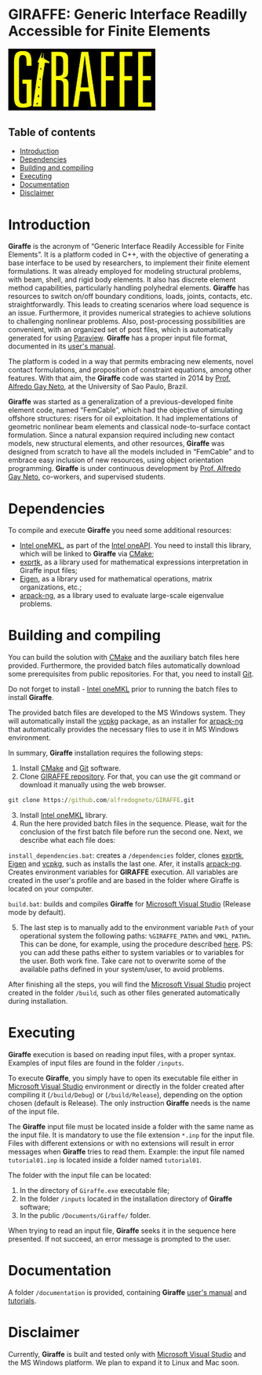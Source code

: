 
# **GIRAFFE**: Generic Interface Readilly Accessible for Finite Elements
<img src="./images/Giraffe.png" width="300">

## Table of contents
- [Introduction](#introduction)
- [Dependencies](#dependencies)
- [Building and compiling](#building-and-compiling)
- [Executing](#executing)
- [Documentation](#documentation)
- [Disclaimer](#disclaimer)

#  Introduction
**Giraffe** is the acronym of “Generic Interface Readily Accessible for Finite Elements”. It is a platform coded in C++, with the objective of generating a base interface to be used by researchers, to implement their finite element formulations. It was already employed for modeling structural problems, with beam, shell, and rigid body elements. It also has discrete element method capabilities, particularly handling polyhedral elements. **Giraffe** has resources to switch on/off boundary conditions, loads, joints, contacts, etc. straightforwardly. This leads to creating scenarios where load sequence is an issue. Furthermore, it provides numerical strategies to achieve solutions to challenging nonlinear problems. Also, post-processing possibilities are convenient, with an organized set of post files, which is automatically generated for using [Paraview](https://www.paraview.org/). **Giraffe** has a proper input file format, documented in its [user's manual](/documentation/Giraffe%20User's%20Manual%20v2.0.124.pdf).

The platform is coded in a way that permits embracing new elements, novel contact formulations, and proposition of constraint equations, among other features. With that aim, the **Giraffe** code was started in 2014 by [Prof. Alfredo Gay Neto](http://sites.poli.usp.br/p/alfredo.gay/), at the University of Sao Paulo, Brazil.

**Giraffe** was started as a generalization of a previous-developed finite element code, named “FemCable”, which had the objective of simulating offshore structures: risers for oil exploitation. It had implementations of geometric nonlinear beam elements and classical node-to-surface contact formulation. Since a natural expansion required including new contact models, new structural elements, and other resources, **Giraffe** was designed from scratch to have all the models included in “FemCable” and to embrace easy inclusion of new resources, using object orientation programming. **Giraffe** is under continuous development by [Prof. Alfredo Gay Neto](http://sites.poli.usp.br/p/alfredo.gay/), co-workers, and supervised students.

# Dependencies

To compile and execute **Giraffe** you need some additional resources:
- [Intel oneMKL](https://www.intel.com/content/www/us/en/developer/tools/oneapi/onemkl-download.html), as part of the [Intel oneAPI](https://www.intel.com/content/www/us/en/developer/tools/oneapi/base-toolkit-download.html). You need to install this library, which will be linked to **Giraffe** via [CMake](https://cmake.org/);
- [exprtk](https://github.com/ArashPartow/exprtk.git), as a library used for mathematical expressions interpretation in Giraffe input files;
- [Eigen](https://gitlab.com/libeigen/eigen.git), as a library used for mathematical operations, matrix organizations, etc.;
- [arpack-ng](https://github.com/opencollab/arpack-ng.git), as a library used to evaluate large-scale eigenvalue problems.

# Building and compiling

You can build the solution with [CMake](https://cmake.org/) and the auxiliary batch files here provided.
Furthermore, the provided batch files automatically download some prerequisites from public repositories. For that, you need to install [Git](https://git-scm.com/).

Do not forget to install - [Intel oneMKL](https://www.intel.com/content/www/us/en/developer/tools/oneapi/onemkl-download.html) prior to running the batch files to install **Giraffe**.

The provided batch files are developed to the MS Windows system. They will automatically install the [vcpkg](https://github.com/microsoft/vcpkg.git) package, as an installer for [arpack-ng](https://github.com/opencollab/arpack-ng.git) that automatically provides the necessary files to use it in MS Windows environment.

In summary, **Giraffe** installation requires the following steps:

  1. Install [CMake](https://cmake.org/) and [Git](https://git-scm.com/) software.
  2. Clone [GIRAFFE repository](https://github.com/alfredogneto/GIRAFFE.git). For that, you can use the git command or download it manually using the web browser.
```cmd
git clone https://github.com/alfredogneto/GIRAFFE.git
```
  3. Install [Intel oneMKL](https://www.intel.com/content/www/us/en/developer/tools/oneapi/onemkl-download.html) library.
  4. Run the here provided batch files in the sequence. Please, wait for the conclusion of the first batch file before run the second one. Next, we describe what each file does:
  
  `install_dependencies.bat`: creates a `/dependencies` folder, clones [exprtk](https://github.com/ArashPartow/exprtk.git), [Eigen](https://gitlab.com/libeigen/eigen.git) and [vcpkg](https://github.com/microsoft/vcpkg.git), such as installs the last one. Afer, it installs [arpack-ng](https://github.com/opencollab/arpack-ng.git). Creates environment variables for **GIRAFFE** execution. All variables are created in the user's profile and are based in the folder where Giraffe is located on your computer.

  `build.bat`: builds and compiles **Giraffe** for [Microsoft Visual Studio](https://visualstudio.microsoft.com/) (Release mode by default).
  
  5. The last step is to manually add to the environment variable `Path` of your operational system the following paths: `%GIRAFFE_PATH%` and `%MKL_PATH%`. This can be done, for example, using the procedure described [here](https://www.java.com/en/download/help/path.html). PS: you can add these paths either to system variables or to variables for the user. Both work fine. Take care not to overwrite some of the available paths defined in your system/user, to avoid problems.

After finishing all the steps, you will find the [Microsoft Visual Studio](https://visualstudio.microsoft.com/) project created in the folder `/build`, such as other files generated automatically during installation.

# Executing 

**Giraffe** execution is based on reading input files, with a proper syntax. Examples of input files are found in the folder `/inputs`. 

To execute **Giraffe**, you simply have to open its executable file either in [Microsoft Visual Studio](https://visualstudio.microsoft.com/) environment or directly in the folder created after compiling it (`/build/Debug`) or (`/build/Release`), depending on the option chosen (default is Release). The only instruction **Giraffe** needs is the name of the input file.

The **Giraffe** input  file must be located inside a folder with the same name as the input file. It is mandatory to use the file extension `*.inp` for the input file. Files with different extensions or with no extensions will result in error messages when **Giraffe** tries to read them.
Example: the input file named `tutorial01.inp` is located inside a folder named `tutorial01`.

The folder with the input file can be located:

  1. In the directory of `Giraffe.exe` executable file;
  2. In the folder `/inputs` located in the installation directory of **Giraffe** software;
  3. In the public `/Documents/Giraffe/` folder.

When trying to read an input file, **Giraffe** seeks it in the sequence here presented. If not succeed, an error message is prompted to the user.

# Documentation

A folder `/documentation` is provided, containing **Giraffe** [user's manual](/documentation/Giraffe%20User's%20Manual%20v2.0.124.pdf) and [tutorials](/documentation/Giraffe%20Tutorials%202.0%20v21.pdf).

# Disclaimer

   Currently, **Giraffe** is built and tested only with [Microsoft Visual Studio](https://visualstudio.microsoft.com/) and the MS Windows platform.
 We plan to expand it to Linux and Mac soon.
   
